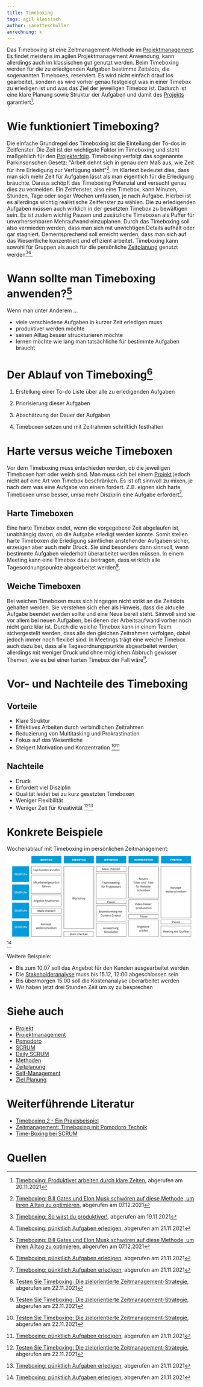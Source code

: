 ```yaml
---
title: Timeboxing
tags: agil klassisch
author: janetteschuller
anrechnung: k
---
```


Das Timeboxing ist eine Zeitmanagement-Methode im [Projektmanagement](Projektmanagement.md). Es findet meistens im agilen Projektmanagement Anwendung, kann allerdings auch im klassischen gut genutzt werden. Beim Timeboxing werden für die zu erledigenden Aufgaben bestimme Zeitslots, die sogenannten Timeboxes, reserviert. Es wird nicht einfach drauf los gearbeitet, sondern es wird vorher genau festgelegt was in einer Timebox zu erledigen ist und was das Ziel der jeweiligen Timebox ist. Dadurch ist eine klare Planung sowie Struktur der Aufgaben und damit des [Projekts](Projekt.md) garantiert[^1].


# Wie funktioniert Timeboxing?

Die einfache Grundregel des Timeboxing ist die Einteilung der To-dos in Zeitfenster. Die Zeit ist der wichtigste Faktor im Timeboxing und steht maßgeblich für den [Projekterfolg](Erfolgsmessung.md). Timeboxing verfolgt das sogenannte Parkinsonschen Gesetz: "Arbeit dehnt sich in genau dem Maß aus, wie Zeit für ihre Erledigung zur Verfügung steht"[^5]. Im Klartext bedeutet dies, dass man sich mehr Zeit für Aufgaben lässt als man eigentlich für die Erledigung bräuchte. Daraus schöpft das Timeboxing Potenzial und versucht genau dies zu vermeiden. Ein Zeitfenster, also eine Timebox, kann Minuten, Stunden, Tage oder sogar Wochen umfassen, je nach Aufgabe. Hierbei ist es allerdings wichtig realistische Zeitfenster zu wählen. Die zu erledigenden Aufgaben müssen auch wirklich in der gesetzten Timebox zu bewältigen sein. Es ist zudem wichtig Pausen und zusätzliche Timeboxen als Puffer für unvorhersehbaren Mehraufwand einzuplanen. Durch das Timeboxing soll also vermieden werden, dass man sich mit unwichtigen Details aufhält oder gar stagniert. Dementsprechend soll erreicht werden, dass man sich auf das Wesentliche konzentriert und effizient arbeitet. Timeboxing kann sowohl für Gruppen als auch für die persönliche [Zeitplanung](Zeitplanung.md) genutzt werden[^2][^4].

# Wann sollte man Timeboxing anwenden?[^5]

Wenn man unter Anderem ...
* viele verschiedene Aufgaben in kurzer Zeit erledigen muss
* produktiver werden möchte
* seinen Alltag besser struckturieren möchte 
* lernen möchte wie lang man tatsächliche für bestimmte Aufgaben braucht


# Der Ablauf von Timeboxing[^4]

1. Erstellung einer To-do Liste über alle zu erledigenden Aufgaben

2. Priorisierung dieser Aufgaben

3. Abschätzung der Dauer der Aufgaben

4. Timeboxen setzen und mit Zeitrahmen schriftlich festhalten 


# Harte versus weiche Timeboxen

Vor dem Timeboxing muss entschieden werden, ob die jeweiligen Timeboxen hart oder weich sind. Man muss sich bei einem [Projekt](Projekt.md) jedoch nicht auf eine Art von Timebox beschränken. Es ist oft sinnvoll zu mixen, je nach dem was eine Aufgabe von einem fordert. Z.B. eignen sich harte Timeboxen umso besser, umso mehr Disziplin eine Aufgabe erfordert[^4].

## Harte Timeboxen 
Eine harte Timebox endet, wenn die vorgegebene Zeit abgelaufen ist, unabhängig davon, ob die Aufgabe erledigt werden konnte. Somit stellen harte Timeboxen die Erledigung sämtlicher anstehender Aufgaben sicher, erzeugen aber auch mehr Druck. Sie sind besonders dann sinnvoll, wenn bestimmte Aufgaben wiederholt überarbeitet werden müssen. In einem Meeting kann eine Timebox dazu beitragen, dass wirklich alle Tagesordnungspunkte abgearbeitet werden[^3]. 

## Weiche Timeboxen
Bei weichen Timeboxen muss sich hingegen nicht strikt an die Zeitslots gehalten werden. Sie verstehen sich eher als Hinweis, dass die aktuelle Aufgabe beendet werden sollte und eine Neue bereit steht. Sinnvoll sind sie vor allem bei neuen Aufgaben, bei denen der Arbeitsaufwand vorher noch nicht ganz klar ist. Durch die weiche Timebox kann in einem Team sichergestellt werden, dass alle den gleichen Zeitrahmen verfolgen, dabei jedoch immer noch flexibel sind. In Meetings trägt eine weiche Timebox auch dazu bei, dass alle Tagesordnungspunkte abgearbeitet werden, allerdings mit weniger Druck und ohne möglichen Abbruch gewisser Themen, wie es bei einer harten Timebox der Fall wäre[^3]. 


# Vor- und Nachteile des Timeboxing

## Vorteile

* Klare Struktur 
* Effektives Arbeiten durch verbindlichen Zeitrahmen
* Reduzierung von Multitasking und Prokrastination
* Fokus auf das Wesentliche
* Steigert Motivation und Konzentration [^3][^4]

## Nachteile

* Druck
* Erfordert viel Disziplin 
* Qualität leidet bei zu kurz gesetzten Timeboxen
* Weniger Flexibilität
* Weniger Zeit für Kreativität [^3][^4] 


# Konkrete Beispiele

 Wochenablauf mit Timeboxing im persönlichen Zeitmanagement: 
![Timeboxing-Beispiel](Timeboxing/Timeboxing_Beispiel.jpg)
[^4]

Weitere Beispiele:
* Bis zum 10.07 soll das Angebot für den Kunden ausgearbeitet werden
* Die [Stakeholderanalyse](Stakeholderanalyse.md) muss bis 15.12, 12:00 abgeschlossen sein
* Bis übermorgen 15:00 soll die Kostenanalyse überarbeitet werden
* Wir haben jetzt drei Stunden Zeit um xy zu besprechen


# Siehe auch

* [Projekt](Projekt.md)
* [Projektmanagement](Projektmanagement.md)
* [Pomodoro](Pomodoro.md)
* [SCRUM](SCRUM.md)
* [Daily SCRUM](Daily_Scrum.md)
* [Methoden](Methoden.md)
* [Zeitplanung](Zeitplanung.md)
* [Self-Management](Self_Management.md)
* [Ziel Planung](Ziel_Planung.md)


# Weiterführende Literatur

* [Timeboxing 2 - Ein Praxisbeispiel](https://www.youtube.com/watch?v=PK1FGQL9ea0)
* [Zeitmanagement: Timeboxing mit Pomodoro Technik](https://www.leclere-solutions.com/2020/05/18/zeitmanagement-timeboxing-mit-pomodoro-technik/)
* [Time-Boxing bei SCRUM](https://scrum-master.de/Scrum-Meetings/Time-Boxing)

 
# Quellen

[^1]: [Timeboxing: Produktiver arbeiten durch klare Zeiten](https://karrierebibel.de/timeboxing/), abgerufen am 20.11.2021
[^2]: [Timeboxing: So wirst du produktiver!](https://projekte-leicht-gemacht.de/blog/softskills/zeitmanagement/timeboxing/#Was-ist-Timeboxing), abgerufen am 19.11.2021
[^3]: [Testen Sie Timeboxing: Die zielorientierte Zeitmanagement-Strategie](https://asana.com/de/resources/what-is-timeboxing), abgerufen am 22.11.2021
[^4]: [Timeboxing: pünktlich Aufgaben erledigen](https://www.fuer-gruender.de/blog/timeboxing/), abgerufen am 21.11.2021
[^5]: [Timeboxing: Bill Gates und Elon Musk schwören auf diese Methode, um ihren Alltag zu optimieren](https://www.stern.de/wirtschaft/timeboxing--diese-methode-nutzen-bill-gates-und-elon-musk--um-ihren-alltag-zu-optimieren-9128992.html), abgerufen am 07.12.2021

